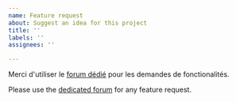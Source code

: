 ```yaml
---
name: Feature request
about: Suggest an idea for this project
title: ''
labels: ''
assignees: ''

---
```


Merci d'utiliser le [forum dédié](https://forum.cozy.io/c/francais/banque) pour les demandes de fonctionalités.

Please use the [dedicated forum](https://forum.cozy.io/c/francais/banque) for any feature request.
